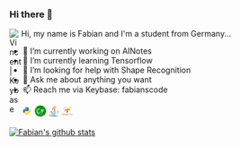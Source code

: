 ### Hi there 👋

<a href="https://keybase.io/fabianscode">
  <img align="left" alt="Vincent | Keybase" width="21px" src="https://keybase.io/images/icons/icon-keybase-logo-48.png" />
</a>

Hi, my name is Fabian and I'm a student from Germany...

- 🔭 I’m currently working on AINotes
- 🌱 I’m currently learning Tensorflow
- 🤔 I’m looking for help with Shape Recognition
- 💬 Ask me about anything you want
- 📫 Reach me via Keybase: fabianscode

<code><img height="20" src="https://raw.githubusercontent.com/github/explore/80688e429a7d4ef2fca1e82350fe8e3517d3494d/topics/python/python.png"></code>
<code><img height="20" src="https://raw.githubusercontent.com/github/explore/80688e429a7d4ef2fca1e82350fe8e3517d3494d/topics/csharp/csharp.png"></code>
<code><img height="20" src="https://raw.githubusercontent.com/github/explore/80688e429a7d4ef2fca1e82350fe8e3517d3494d/topics/java/java.png"></code>
<code><img height="20" src="https://raw.githubusercontent.com/github/explore/80688e429a7d4ef2fca1e82350fe8e3517d3494d/topics/tensorflow/tensorflow.png"></code>

<a href="https://github.com/fabianscode?tab=repositories">
  <img align="center" src="https://github-readme-stats.vercel.app/api?username=fabianscode&show_icons=true&include_all_commits=true&theme=default_repocard&count_private=true" alt="Fabian's github stats" />
</a>
